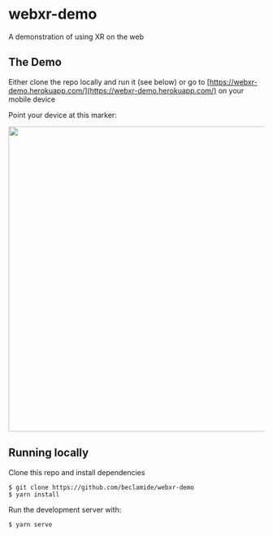 # webxr-demo
A demonstration of using XR on the web


## The Demo
Either clone the repo locally and run it (see below) or go to [https://webxr-demo.herokuapp.com/](https://webxr-demo.herokuapp.com/) on your mobile device

Point your device at this marker:

<img src="https://user-images.githubusercontent.com/1726083/128891619-794facbf-cd2e-4452-8ec0-e0e8e9252914.png" width="600" />


## Running locally
Clone this repo and install dependencies
```
$ git clone https://github.com/beclamide/webxr-demo
$ yarn install
```

Run the development server with:
```
$ yarn serve
```
